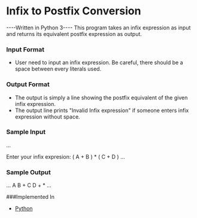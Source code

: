 # Infix to Postfix Conversion

----Written in Python 3----
This program takes an infix expression as input and returns its equivalent postfix expression as output.

### Input Format
- User need to input an infix expression. Be careful, there should be a space between every literals used.

### Output Format

- The output is simply a line showing the postfix equivalent of the given infix expression.
- The output line prints "Invalid Infix expression" if someone enters infix expression without space.

### Sample Input

...

Enter your infix expresion: ( A + B ) * ( C + D )
...



### Sample Output
...
A B + C D + *
...

###Implemented In
- [Python](infix_to_postfix.ipynb)